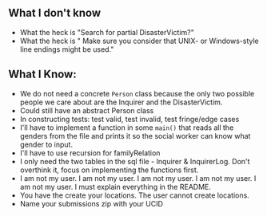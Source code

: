 ## What I don't know

* What the heck is "Search for partial DisasterVictim?"
* What the heck is " Make sure you consider that UNIX- or Windows-style line endings might be used."

## What I Know:

* We do not need a concrete `Person` class because the only two possible people we care
  about are the Inquirer and the DisasterVictim.
* Could still have an abstract Person class
* In constructing tests: test valid, test invalid, test fringe/edge cases
* I'll have to implement a function in some `main()` that reads all the genders from the
file and prints it so the social worker can know what gender to input.
* I'll have to use recursion for familyRelation
* I only need the two tables in the sql file - Inquirer & InquirerLog. Don't overthink it, focus
on implementing the functions first.
* I am not my user. I am not my user. I am not my user. I am not my user. I am not my user.
I must explain everything in the README.
* You have the create your locations. The user cannot create locations.
* Name your submissions zip with your UCID